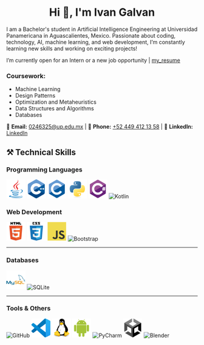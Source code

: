 <h1 align="center">Hi 👋, I'm Ivan Galvan</h1>


I am a Bachelor's student in Artificial Intelligence Engineering at Universidad Panamericana in Aguascalientes, Mexico. Passionate about coding, technology, AI, machine learning, and web development, I’m constantly learning new skills and working on exciting projects!

I’m currently open for an Intern or a new job opportunity | <a href="https://drive.google.com/file/d/1meXrARt5QVr6JjX-29fvVdzRZtds8bXu/view?usp=share_link">my_resume</a>

<h3 align="left">Coursework:</h3>
<p align="left"> 
  <ul>
  <li>Machine Learning</li>
  <li>Design Patterns</li>
  <li>Optimization and Metaheuristics</li>
  <li>Data Structures and Algorithms</li>
  <li>Databases</li>
</ul>
</p>

📧 **Email:** [0246325@up.edu.mx](mailto:0246325@up.edu.mx)  |  📱 **Phone:** <a href="tel:+524494121358">+52 449 412 13 58</a> |  💼 **LinkedIn:** [LinkedIn](www.linkedin.com/in/ivan-galvan-gomez)  




<h2 align="left">⚒️ Technical Skills</h2>

<!-- Programming Languages -->
<h3 align="left">Programming Languages</h3>
<p align="left">
  <img src="https://raw.githubusercontent.com/devicons/devicon/master/icons/java/java-original.svg" alt="Java" width="50" height="50"/>
  <img src="https://raw.githubusercontent.com/devicons/devicon/master/icons/cplusplus/cplusplus-original.svg" alt="C++" width="50" height="50"/>
  <img src="https://raw.githubusercontent.com/devicons/devicon/master/icons/c/c-original.svg" alt="C" width="50" height="50"/>
  <img src="https://raw.githubusercontent.com/devicons/devicon/master/icons/python/python-original.svg" alt="Python" width="50" height="50"/>
  <img src="https://raw.githubusercontent.com/devicons/devicon/master/icons/csharp/csharp-original.svg" alt="C#" width="50" height="50"/>
  <img src="https://www.vectorlogo.zone/logos/kotlinlang/kotlinlang-icon.svg" alt="Kotlin" width="50" height="50"/>
</p>

<!-- Web Development -->
<h3 align="left">Web Development</h3>
<p align="left">
  <img src="https://raw.githubusercontent.com/devicons/devicon/master/icons/html5/html5-original-wordmark.svg" alt="HTML5" width="50" height="50"/>
  <img src="https://raw.githubusercontent.com/devicons/devicon/master/icons/css3/css3-original-wordmark.svg" alt="CSS3" width="50" height="50"/>
  <img src="https://raw.githubusercontent.com/devicons/devicon/master/icons/javascript/javascript-original.svg" alt="JavaScript" width="50" height="50"/>
  <img src="https://upload.wikimedia.org/wikipedia/commons/b/b2/Bootstrap_logo.svg" alt="Bootstrap" width="50" height="50"/>
</p>

<hr/>

<!-- Databases -->
<h3 align="left">Databases</h3>
<p align="left">
  <img src="https://raw.githubusercontent.com/devicons/devicon/master/icons/mysql/mysql-original-wordmark.svg" alt="MySQL" width="50" height="50"/>
  <img src="https://www.vectorlogo.zone/logos/sqlite/sqlite-icon.svg" alt="SQLite" width="50" height="50"/>
</p>

<hr/>

<!-- Tools & Others -->
<h3 align="left">Tools & Others</h3>
<p align="left">
  <img src="https://camo.githubusercontent.com/dbe4ba9617b5f2b9c3c12682ab9b2c687078af1cd25a2f545461157d8e1e7401/68747470733a2f2f736b696c6c69636f6e732e6465762f69636f6e733f693d676974687562" alt="GitHub" width="50" height="50"/>
  <img src="https://raw.githubusercontent.com/devicons/devicon/master/icons/vscode/vscode-original.svg" alt="VS Code" width="50" height="50"/>
  <img src="https://raw.githubusercontent.com/devicons/devicon/master/icons/linux/linux-original.svg" alt="Linux" width="50" height="50"/>
  <img src="https://raw.githubusercontent.com/devicons/devicon/master/icons/android/android-original.svg" alt="Android" width="50" height="50"/>
  <img src="https://upload.wikimedia.org/wikipedia/commons/1/1d/PyCharm_Logo.svg" alt="PyCharm" width="50" height="50"/>
  <img src="https://raw.githubusercontent.com/devicons/devicon/master/icons/unity/unity-original.svg" alt="Unity" width="50" height="50"/>
  <img src="https://download.blender.org/branding/community/blender_community_badge_white.svg" alt="Blender" width="50" height="50"/>
</p>
